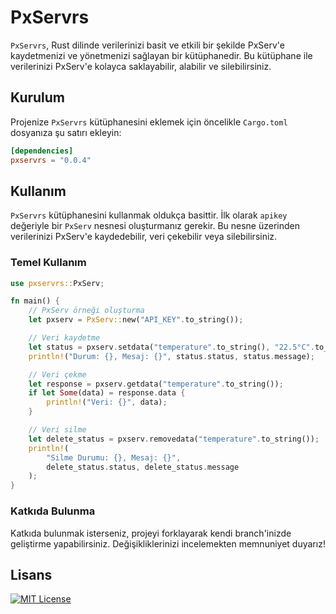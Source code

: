 # PxServrs

`PxServrs`, Rust dilinde verilerinizi basit ve etkili bir şekilde PxServ'e kaydetmenizi ve yönetmenizi sağlayan bir kütüphanedir. Bu kütüphane ile verilerinizi PxServ'e kolayca saklayabilir, alabilir ve silebilirsiniz.

## Kurulum

Projenize `PxServrs` kütüphanesini eklemek için öncelikle `Cargo.toml` dosyanıza şu satırı ekleyin:

```toml
[dependencies]
pxservrs = "0.0.4"
```

## Kullanım

`PxServrs` kütüphanesini kullanmak oldukça basittir. İlk olarak `apikey` değeriyle bir `PxServ` nesnesi oluşturmanız gerekir. Bu nesne üzerinden verilerinizi PxServ'e kaydedebilir, veri çekebilir veya silebilirsiniz.

### Temel Kullanım

```rust
use pxservrs::PxServ;

fn main() {
    // PxServ örneği oluşturma
    let pxserv = PxServ::new("API_KEY".to_string());

    // Veri kaydetme
    let status = pxserv.setdata("temperature".to_string(), "22.5°C".to_string());
    println!("Durum: {}, Mesaj: {}", status.status, status.message);

    // Veri çekme
    let response = pxserv.getdata("temperature".to_string());
    if let Some(data) = response.data {
        println!("Veri: {}", data);
    }

    // Veri silme
    let delete_status = pxserv.removedata("temperature".to_string());
    println!(
        "Silme Durumu: {}, Mesaj: {}",
        delete_status.status, delete_status.message
    );
}

```

### Katkıda Bulunma

Katkıda bulunmak isterseniz, projeyi forklayarak kendi branch'inizde geliştirme yapabilirsiniz. Değişikliklerinizi incelemekten memnuniyet duyarız!

## Lisans

[![MIT License](https://img.shields.io/badge/License-MIT-blue.svg)](https://opensource.org/licenses/MIT)
